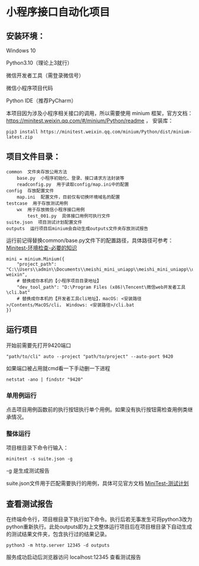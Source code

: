# 小程序接口自动化项目

## 安装环境：

Windows 10

Python3.10（理论上3就行）

微信开发者工具（需登录微信号）

微信小程序项目代码

Python IDE（推荐PyCharm）

本项目因为涉及小程序相关接口的调用，所以需要使用 minium 框架，官方文档：https://minitest.weixin.qq.com/#/minium/Python/readme ， 安装库：

```
pip3 install https://minitest.weixin.qq.com/minium/Python/dist/minium-latest.zip
```

## 项目文件目录：

```
common  文件夹存放公用方法
	base.py  小程序初始化、登录、接口请求方法封装等
	readconfig.py  用于读取config/map.ini中的配置
config  存放配置文件
	map.ini  配置文件，目前仅有切换环境域名的配置
testcase  用于存放测试用例
	wx  用于存放微信小程序接口用例
		test_001.py  具体接口用例可执行文件
suite.json  项目测试计划配置文件
outputs  运行项目后minium会自动生成outputs文件夹存放测试报告
```

运行前记得替换common/base.py文件下的配置路径，具体路径可参考：[Minitest-环境检查-必要的知识](https://minitest.weixin.qq.com/#/minium/Python/introduction/quick_start?id=%e5%bf%85%e8%a6%81%e7%9a%84%e7%9f%a5%e8%af%86)

```
mini = minium.Minium({
    "project_path": "C:\\Users\\admin\\Documents\\meishi_mini_uniapp\\meishi_mini_uniapp\\unpackage\\dist\\dev\\mp-weixin",
    # 替换成你本机的【小程序项目目录地址】
    "dev_tool_path": "D:\Program Files (x86)\Tencent\微信web开发者工具\cli.bat"
    # 替换成你本机的【开发者工具cli地址】，macOS: <安装路径>/Contents/MacOS/cli， Windows: <安装路径>/cli.bat
})
```

## 运行项目

开始前需要先打开9420端口

```
"path/to/cli" auto --project "path/to/project" --auto-port 9420
```

如果端口被占用就cmd看一下手动删一下进程

```
netstat -ano | findstr "9420"
```

### 单用例运行

点击项目用例函数前的执行按钮执行单个用例。如果没有执行按钮需检查用例类继承情况。

### 整体运行

项目根目录下命令行输入：

```
minitest -s suite.json -g
```

-g 是生成测试报告

suite.json文件用于匹配需要执行的用例，具体可见官方文档 [MiniTest-测试计划](https://minitest.weixin.qq.com/#/minium/Python/framework/suite)

## 查看测试报告

在终端命令行，项目根目录下执行如下命令。执行后若无事发生可将python3改为python重新执行。此处outputs即为上文整体运行项目后在项目根目录下自动生成的测试结果文件夹，包含执行过的结果记录。

```
python3 -m http.server 12345 -d outputs
```

服务成功启动后浏览器访问 localhost:12345 查看测试报告